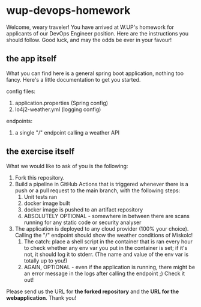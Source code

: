 # wup-devops-homework
Welcome, weary traveler! You have arrived at W.UP's homework for applicants of our DevOps Engineer position. Here are the instructions you should follow. Good luck, and may the odds be ever in your favour!

## the app itself
What you can find here is a general spring boot application, nothing too fancy. Here's a little documentation to get you started.

config files:
1. application.properties (Spring config)
2. lo4j2-weather.yml (logging config)

endpoints:
1. a single "/" endpoint calling a weather API

## the exercise itself
What we would like to ask of you is the following:

1. Fork this repository.
2. Build a pipeline in GitHub Actions that is triggered whenever there is a push or a pull request to the main branch, with the following steps:
    1. Unit tests ran
    2. docker image built
    3. docker image is pushed to an artifact repository
    4. ABSOLUTELY OPTIONAL - somewhere in between there are scans running for any static code or security analyser
3. The application is deployed to any cloud provider (100% your choice). Calling the "/" endpoint should show the weather conditions of Miskolc!
    1. The catch: place a shell script in the container that is ran every hour to check whether any env var you put in the container is set; if it's not, it should log it to stderr. (The name and value of the env var is totally up to you!)
    2. AGAIN, OPTIONAL - even if the application is running, there might be an error message in the logs after calling the endpoint ;) Check it out!

Please send us the URL for **the forked repository** and the **URL for the webapplication**.
Thank you!
